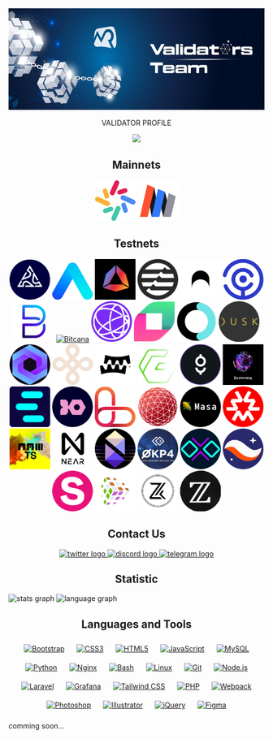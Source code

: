 <div align="center">
  <img height="200" width="auto" src="https://raw.githubusercontent.com/ksalab/ksalab/main/img/1500x500.jpeg"  />
</div>

<p align="center">VALIDATOR PROFILE</p>

<div align="center">
  <img src="https://visitor-badge.laobi.icu/badge?page_id=ksalab.ksalab&right_color=darkviolet"  />
</div>

<h2 align="center">Mainnets</h2>

<div align="center" dir="auto">

<a href="https://app.lambda.im/staking" target="_black"><img src="./img/lambda.png" title="Lambda" width="80" height="auto" style="max-width: 100%;"></a>
<a href="https://www.minima.global/" target="_black"><img src="img/minima.png" title="Minima" width="80" height="auto" style="max-width: 100%;"></a>

</div>

<h2 align="center">Testnets</h2>

<div align="center" dir="auto">

<a href="#"><img src="img/5ire.png" title="5ire" width="80" height="auto" style="max-width: 100%;"></a>
<a href="#"><img src="img/aleo.png" title="Aleo" width="80" height="auto" style="max-width: 100%;"></a>
<a href="#"><img src="img/andromeda.png" title="Andromeda" width="80" height="auto" style="max-width: 100%;"></a>
<a href="#"><img src="img/aptos.png" title="Aptos" width="80" height="auto" style="max-width: 100%;"></a>
<a href="#"><img src="img/archway.png" title="Archway" width="80" height="auto" style="max-width: 100%;"></a>
<a href="#"><img src="img/babylon.png" title="Babylon" width="80" height="auto" style="max-width: 100%;"></a>
<a href="#"><img src="img/bifrost.svg" title="BiFrost" width="80" height="auto" style="max-width: 100%;"></a>
<a href="#"><img src="img/bifcana.svg" title="Bitcana" width="80" height="auto" style="max-width: 100%;"></a>
<a href="#"><img src="img/celestia.png" title="Celestia" width="80" height="auto" style="max-width: 100%;"></a>
<a href="#"><img src="img/chainflip.png" title="Chainflip" width="80" height="auto" style="max-width: 100%;"></a>
<a href="https://defund.explorers.guru/validator/defundvaloper123hdphhtuyectk0n2p3u560qr3v3h3fru5sr3r" target="_blank"><img src="img/defund.png" title="DeFund" width="80" height="auto" style="max-width: 100%;"></a>
<a href="#"><img src="img/dusk.png" title="Dusk" width="80" height="auto" style="max-width: 100%;"></a>
<a href="https://explore.deweb.services/deweb/staking/dewebvaloper1fyv0j00pne5set2ws3r8jyl274hh94cvjeq3up" target="_blank"><img src="img/dws.png" title="DWS" width="80" height="auto" style="max-width: 100%;"></a>
<a href="https://github.com/ksalab/nodes/blob/main/node/dymension.md" target="_black"><img src="img/dymension.png" title="Dymension" width="80" height="auto" style="max-width: 100%;"></a>
<a href="https://telemetry.gear-tech.io/#list/0xd144f24baf0b991be22ea8dc7dd4540d9d1e971e6bf17b1770b9fc9c88272484" target="_blank"><img src="img/gear.png" title="Gear" width="80" height="auto" style="max-width: 100%;"></a>
<a href="#"><img src="img/goracle.png" title="Goracle" width="80" height="auto" style="max-width: 100%;"></a>
<a href="https://github.com/ksalab/nodes/blob/main/node/gitopia.md" target="_black"><img src="img/gitopia.png" title="Gitopia" width="80" height="auto" style="max-width: 100%;"></a>
<a href="#" target="_black"><img src="img/humans.png" title="Humans" width="80" height="auto" style="max-width: 100%;"></a>
<a href="#" target="_black"><img src="img/inery.png" title="Inery" width="80" height="auto" style="max-width: 100%;"></a>
<a href="#" target="_black"><img src="img/ironfish.png" title="IronFish" width="80" height="auto" style="max-width: 100%;"></a>
<a href="#" target="_black"><img src="img/lava.svg" title="Lava" width="80" height="auto" style="max-width: 100%;"></a>
<a href="#" target="_black"><img src="img/mars.svg" title="Mars" width="80" height="auto" style="max-width: 100%;"></a>
<a href="#" target="_black"><img src="img/masa.png" title="Masa" width="80" height="auto" style="max-width: 100%;"></a>
<a href="#" target="_black"><img src="img/massa.png" title="Massa" width="80" height="auto" style="max-width: 100%;"></a>
<a href="#" target="_black"><img src="img/namada.png" title="Namada" width="80" height="auto" style="max-width: 100%;"></a>
<a href="#" target="_black"><img src="img/near.png" title="Near StakeWars 3" width="80" height="auto" style="max-width: 100%;"></a>
<a href="#" target="_black"><img src="img/nibiru.png" title="Nibiru" width="80" height="auto" style="max-width: 100%;"></a>
<a href="https://explore.okp4.network/" target="_black"><img src="img/okp4.png" title="OKP4" width="80" height="auto" style="max-width: 100%;"></a>
<a href="#" target="_blank"><img src="img/ollo.png" title="Ollo" width="80" height="auto" style="max-width: 100%;"></a>
<a href="#" target="_blank"><img src="img/starknet.png" title="StarkNet" width="80" height="auto" style="max-width: 100%;"></a>
<a href="https://explorer.stavr.tech/stride" target="_blank"><img src="img/stride.png" title="Stride" width="80" height="auto" style="max-width: 100%;"></a>
<a href="https://explorer.tfsc.io/#/pc/index" target="_blank"><img src="img/transformers.png" title="Transformers" width="80" height="auto" style="max-width: 100%;"></a>
<a href="#" target="_black"><img src="img/zeeka.png" title="Zeeka" width="80" height="auto" style="max-width: 100%;"></a>
<a href="#" target="_blank"><img src="img/ziesha.png" title="Ziesha" width="80" height="auto" style="max-width: 100%;"></a>

</div>

<h2 align="center">Contact Us</h2>

<div align="center">

<a href="https://twitter.com/ksa_lab" target="_blank">
<img src="https://img.shields.io/static/v1?message=Twitter&logo=twitter&label=&color=2CA5E0&logoColor=white&labelColor=&style=for-the-badge" height="30" alt="twitter logo" />
</a>
<a href="https://discord.com/" target="_blank">
<img src="https://img.shields.io/static/v1?message=Discord&logo=discord&label=&color=7289DA&logoColor=white&labelColor=&style=for-the-badge" height="30" alt="discord logo" />
</a>
<a href="https://t.me/ksalab" target="_blank">
<img src="https://img.shields.io/static/v1?message=Telegram&logo=telegram&label=&color=2CA5E0&logoColor=white&labelColor=&style=for-the-badge" height="30" alt="telegram logo" />
</a>

</div>

<h2 align="center">Statistic</h2

<div align="center">

<img src="https://github-readme-stats.vercel.app/api?hide_title=false&hide_rank=false&show_icons=true&include_all_commits=true&count_private=true&disable_animations=false&theme=github_dark&locale=en&hide_border=false&username=ksalab" height="150" alt="stats graph" /> <img src="https://github-readme-stats.vercel.app/api/top-langs/?locale=en&hide_title=false&layout=default&card_width=320&lang_count=5&theme=github_dark&hide_border=false&username=ksalab&PAT_1" height="150" alt="language graph" />

</div>

<h2 align="center">Languages and Tools</h2>

<div align="center">  

<a href="https://getbootstrap.com/docs/3.4/javascript/" target="_blank"><img style="margin: 10px" src="https://profilinator.rishav.dev/skills-assets/bootstrap-plain.svg" alt="Bootstrap" height="25" /></a>
<a href="https://www.w3schools.com/css/" target="_blank"><img style="margin: 10px" src="https://profilinator.rishav.dev/skills-assets/css3-original-wordmark.svg" alt="CSS3" height="25" /></a>
<a href="https://en.wikipedia.org/wiki/HTML5" target="_blank"><img style="margin: 10px" src="https://profilinator.rishav.dev/skills-assets/html5-original-wordmark.svg" alt="HTML5" height="25" /></a>
<a href="https://www.javascript.com/" target="_blank"><img style="margin: 10px" src="https://profilinator.rishav.dev/skills-assets/javascript-original.svg" alt="JavaScript" height="25" /></a>
<a href="https://www.mysql.com/" target="_blank"><img style="margin: 10px" src="https://profilinator.rishav.dev/skills-assets/mysql-original-wordmark.svg" alt="MySQL" height="25" /></a>
<a href="https://www.python.org/" target="_blank"><img style="margin: 10px" src="https://profilinator.rishav.dev/skills-assets/python-original.svg" alt="Python" height="25" /></a>
<a href="https://www.nginx.com/" target="_blank"><img style="margin: 10px" src="https://profilinator.rishav.dev/skills-assets/nginx-original.svg" alt="Nginx" height="25" /></a>
<a href="https://www.gnu.org/software/bash/" target="_blank"><img style="margin: 10px" src="https://profilinator.rishav.dev/skills-assets/gnu_bash-icon.svg" alt="Bash" height="25" /></a>
<a href="https://www.linux.org/" target="_blank"><img style="margin: 10px" src="https://profilinator.rishav.dev/skills-assets/linux-original.svg" alt="Linux" height="25" /></a>
<a href="https://github.com/" target="_blank"><img style="margin: 10px" src="https://profilinator.rishav.dev/skills-assets/git-scm-icon.svg" alt="Git" height="25" /></a>
<a href="https://nodejs.org/" target="_blank"><img style="margin: 10px" src="https://profilinator.rishav.dev/skills-assets/nodejs-original-wordmark.svg" alt="Node.js" height="25" /></a>
<a href="https://laravel.com/" target="_blank"><img style="margin: 10px" src="https://profilinator.rishav.dev/skills-assets/laravel-plain-wordmark.svg" alt="Laravel" height="25" /></a>
<a href="https://grafana.com/" target="_blank"><img style="margin: 10px" src="https://profilinator.rishav.dev/skills-assets/grafana.png" alt="Grafana" height="25" /></a>
<a href="https://www.tailwindcss.com/" target="_blank"><img style="margin: 10px" src="https://profilinator.rishav.dev/skills-assets/tailwindcss.svg" alt="Tailwind CSS" height="25" /></a>
<a href="https://www.php.net/" target="_blank"><img style="margin: 10px" src="https://profilinator.rishav.dev/skills-assets/php-original.svg" alt="PHP" height="25" /></a>
<a href="https://webpack.js.org/" target="_blank"><img style="margin: 10px" src="https://profilinator.rishav.dev/skills-assets/webpack-original.svg" alt="Webpack" height="25" /></a>
<a href="https://www.adobe.com/in/products/photoshop.html" target="_blank"><img style="margin: 10px" src="https://profilinator.rishav.dev/skills-assets/photoshop-plain.svg" alt="Photoshop" height="25" /></a>
<a href="https://www.adobe.com/in/products/illustrator.html" target="_blank"><img style="margin: 10px" src="https://profilinator.rishav.dev/skills-assets/adobe_illustrator-icon.svg" alt="Illustrator" height="25" /></a>
<a href="https://jquery.com/" target="_blank"><img style="margin: 10px" src="https://profilinator.rishav.dev/skills-assets/jquery.png" alt="jQuery" height="25" /></a>
<a href="https://www.figma.com/" target="_blank"><img style="margin: 10px" src="https://profilinator.rishav.dev/skills-assets/figma-icon.svg" alt="Figma" height="25" /></a>

</div>  

comming soon...
